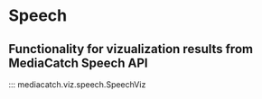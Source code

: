 # Speech

## Functionality for vizualization results from MediaCatch Speech API

::: mediacatch.viz.speech.SpeechViz